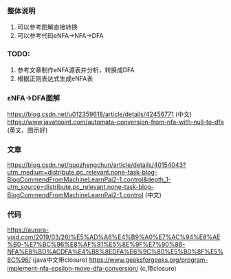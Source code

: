 ### 整体说明
1. 可以参考图解直接转换
2. 可以参考代码eNFA->NFA->DFA

### TODO:
1. 参考文章制作eNFA源表并分析，转换成DFA
2. 根据正则表达式生成eNFA表

### εNFA->DFA图解
https://blog.csdn.net/u012359618/article/details/42456771 (中文)
https://www.javatpoint.com/automata-conversion-from-nfa-with-null-to-dfa (英文、图示好)

### 文章
https://blog.csdn.net/guozhengchun/article/details/40154043?utm_medium=distribute.pc_relevant.none-task-blog-BlogCommendFromMachineLearnPai2-1.control&depth_1-utm_source=distribute.pc_relevant.none-task-blog-BlogCommendFromMachineLearnPai2-1.control (中文)

### 代码
https://aurora-void.com/2019/03/26/%E5%AD%A6%E4%B9%A0%E7%AC%94%E8%AE%B0-%E7%BC%96%E8%AF%91%E5%8E%9F%E7%90%86-NFA%E8%BD%ACDFA%E4%B8%8EDFA%E6%9C%80%E5%B0%8F%E5%8C%96/ (java中文带closure)
https://www.geeksforgeeks.org/program-implement-nfa-epsilon-move-dfa-conversion/ (c,带closure)